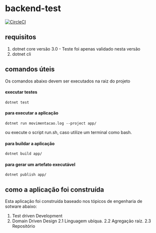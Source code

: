 
# backend-test

[![CircleCI](https://circleci.com/gh/randomjs/contacorrente/tree/master.svg?style=svg&circle-token=f27ef86fb055bd6820cf1472db421f070e7d3436)](https://circleci.com/gh/randomjs/contacorrente/tree/master)

## requisitos
1. dotnet core versão 3.0 - Teste foi apenas validado nesta versão
2. dotnet cli 

## comandos úteis
 Os comandos abaixo devem ser executados na raiz do projeto

#### executar testes
```console
dotnet test
```
#### para executar a aplicação 
```console
dotnet run movimentacao.log --project app/
```
ou execute o script run.sh, caso utilize um terminal como bash.

#### para buildar a aplicação
```console
dotnet build app/
```

#### para gerar um artefato executável
```console
dotnet publish app/
```

## como a aplicação foi construída

Esta aplicação foi construída baseado nos tópicos de engenharia de sotware abaixo:

1. Test driven Development
2. Domain Driven Design
2.1 Linguagem ubíqua.
2.2 Agregação raíz.
2.3 Repositório
